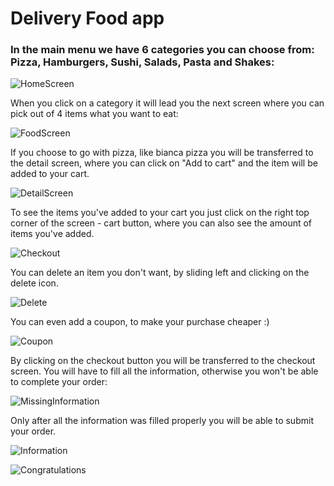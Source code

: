 # Delivery Food app

 ### In the main menu we have 6 categories you can choose from: Pizza, Hamburgers, Sushi, Salads, Pasta and Shakes:

![HomeScreen](https://user-images.githubusercontent.com/93192407/154814661-a40ae453-51e3-48f5-abf2-22ee3f6ac4ef.jpeg)



When you click on a category it will lead you the next screen where you can pick out of 4 items what you want to eat:

![FoodScreen](https://user-images.githubusercontent.com/93192407/154814675-788a8b40-c24d-4347-8cce-57a6299788e8.jpeg)





If you choose to go with pizza, like bianca pizza you will be transferred to the detail screen, where you can click on "Add to cart" and the item will be added to your cart.

![DetailScreen](https://user-images.githubusercontent.com/93192407/154814703-d73fa4ad-1e77-4c2a-835f-5afc3fe4b378.jpeg)




To see the items you've added to your cart you just click on the right top corner of the screen - cart button, where you can also see the amount of items you've added.

![Checkout](https://user-images.githubusercontent.com/93192407/154814705-b80ba988-0f34-4398-b398-ef36d644dfdd.jpeg)



You can delete an item you don't want, by sliding left and clicking on the delete icon.

![Delete](https://user-images.githubusercontent.com/93192407/154814707-4d795efd-e856-47e8-97ce-5de7844bc46f.jpeg)

You can even add a coupon, to make your purchase cheaper :)

![Coupon](https://user-images.githubusercontent.com/93192407/154814710-7e1c4bf5-00f7-4b6c-a96a-6a3ee016ec50.jpeg)


By clicking on the checkout button you will be transferred to the checkout screen. You will have to fill all the information, otherwise you won't be able to complete your order:

![MissingInformation](https://user-images.githubusercontent.com/93192407/154814713-54d3440d-dcee-40cb-8951-c0a162cbe323.jpeg)



Only after all the information was filled properly you will be able to submit your order.

![Information](https://user-images.githubusercontent.com/93192407/154814714-850d3788-ddcb-490b-b0c4-c8bfb8c33970.jpeg)



![Congratulations](https://user-images.githubusercontent.com/93192407/154814715-1ae056ff-acda-4fb0-afb8-cf37637f817e.jpeg)

